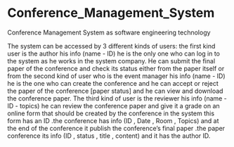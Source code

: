 # Conference_Management_System
Conference Management System as software engineering technology

The system can be accessed by 3 different kinds of users: the first kind user is the author his info (name - ID) he is the only one who can log in to the system as he works in the system company. He can submit the final paper of the conference and check its status either from the paper itself or from the second kind of user who is the event manager his info (name - ID) he is the one who can create the conference and he can accept or reject the paper of the conference [paper status] and he can view and download the conference paper. The third kind of user is the reviewer his info (name - ID - topics) he can review the conference paper and give it a grade on an online form that should be created by the conference in the system this form has an ID .the conference has info (ID , Date , Room , Topics) and at the end of the conference it publish the conference’s final paper .the paper conference its info (ID , status , title , content) and it has the author ID.
